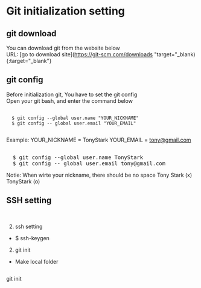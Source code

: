# Git initialization setting


## git download
 You can download git from the website below <br>
 URL: [go to download site](https://git-scm.com/downloads "target="_blank){:target="_blank"}
 
## git config
Before initialization git, You have to set the git config <br>
Open your git bash, and enter the command below
<pre>
  <code>
  $ git config --global user.name "YOUR_NICKNAME"
  $ git config -- global user.email "YOUR_EMAIL"
  </code>
</pre>

Example:
YOUR_NICKNAME = TonyStark
YOUR_EMAIL    = tony@gmail.com
<pre> 
  $ git config --global user.name TonyStark
  $ git config -- global user.email tony@gmail.com
</pre>

Notie: When wirte your nickname, there should be no space
Tony Stark (x)
TonyStark  (o)


## SSH setting
<pre>
 
</pre>
2. ssh setting
- $ ssh-keygen

2. git init
- Make local folder 
<pre>
</pre>

git init
